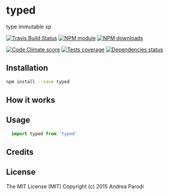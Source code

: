 # typed

type immutable xp

[![Travis Build Status](https://img.shields.io/travis/parro-it/typed.svg)](http://travis-ci.org/parro-it/typed)
[![NPM module](https://img.shields.io/npm/v/typed.svg)](https://npmjs.org/package/typed)
[![NPM downloads](https://img.shields.io/npm/dt/typed.svg)](https://npmjs.org/package/rich-typed)

[![Code Climate score](https://img.shields.io/codeclimate/github/parro-it/typed.svg)](https://codeclimate.com/github/parro-it/typed)
[![Tests coverage](https://img.shields.io/codeclimate/coverage/github/parro-it/typed.svg)](https://codeclimate.com/github/parro-it/typed)
[![Dependencies status](https://img.shields.io/requires/github/parro-it/typed.svg)](https://requires.io/github/parro-it/typed/requirements/?branch=master)

## Installation

```bash
npm install --save typed
```

## How it works

## Usage

```javascript
  import typed from 'typed'
```

## Credits

## License
The MIT License (MIT)
Copyright (c) 2015 Andrea Parodi

